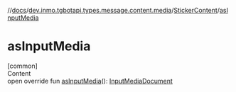 //[docs](../../../index.md)/[dev.inmo.tgbotapi.types.message.content.media](../index.md)/[StickerContent](index.md)/[asInputMedia](as-input-media.md)



# asInputMedia  
[common]  
Content  
open override fun [asInputMedia](as-input-media.md)(): [InputMediaDocument](../../dev.inmo.tgbotapi.types.InputMedia/-input-media-document/index.md)  



